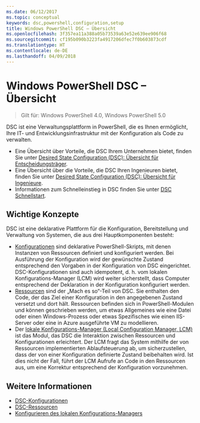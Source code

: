```yaml
---
ms.date: 06/12/2017
ms.topic: conceptual
keywords: dsc,powershell,configuration,setup
title: Windows PowerShell DSC – Übersicht
ms.openlocfilehash: 3f357ea11a388a05b73539a63e52e639ee906f68
ms.sourcegitcommit: cf195b090b3223fa4917206dfec7f0b603873cdf
ms.translationtype: HT
ms.contentlocale: de-DE
ms.lasthandoff: 04/09/2018
---
```

# <a name="windows-powershell-desired-state-configuration-overview"></a>Windows PowerShell DSC – Übersicht

> Gilt für: Windows PowerShell 4.0, Windows PowerShell 5.0

DSC ist eine Verwaltungsplattform in PowerShell, die es Ihnen ermöglicht, Ihre IT- und Entwicklungsinfrastruktur mit der Konfiguration als Code zu verwalten.

- Eine Übersicht über Vorteile, die DSC Ihrem Unternehmen bietet, finden Sie unter [Desired State Configuration (DSC): Übersicht für Entscheidungsträger](decisionMaker.md).
- Eine Übersicht über die Vorteile, die DSC Ihren Ingenieuren bietet, finden Sie unter [Desired State Configuration (DSC): Übersicht für Ingenieure](DscForEngineers.md).
- Informationen zum Schnelleinstieg in DSC finden Sie unter [DSC Schnellstart](quickStart.md).

## <a name="key-concepts"></a>Wichtige Konzepte

DSC ist eine deklarative Plattform für die Konfiguration, Bereitstellung und Verwaltung von Systemen, die aus drei Hauptkomponenten besteht:

- [Konfigurationen](configurations.md) sind deklarative PowerShell-Skripts, mit denen Instanzen von Ressourcen definiert und konfiguriert werden.
    Bei Ausführung der Konfiguration wird der gewünschte Zustand entsprechend den Vorgaben in der Konfiguration von DSC eingerichtet.
    DSC-Konfigurationen sind auch idempotent, d. h. vom lokalen Konfigurations-Manager (LCM) wird weiter sicherstellt, dass Computer entsprechend der Deklaration in der Konfiguration konfiguriert werden.
- [Ressourcen](resources.md) sind der „Mach es so“-Teil von DSC. Sie enthalten den Code, der das Ziel einer Konfiguration in den angegebenen Zustand versetzt und dort hält.
    Ressourcen befinden sich in PowerShell-Modulen und können geschrieben werden, um etwas Allgemeines wie eine Datei oder einen Windows-Prozess oder etwas Spezifisches wie einen IIS-Server oder eine in Azure ausgeführte VM zu modellieren.
- Der [lokale Konfigurations-Manager (Local Configuration Manager, LCM)](metaConfig.md) ist das Modul, das DSC die Interaktion zwischen Ressourcen und Konfigurationen erleichtert.
    Der LCM fragt das System mithilfe der von Ressourcen implementierten Ablaufsteuerung ab, um sicherzustellen, dass der von einer Konfiguration definierte Zustand beibehalten wird.
    Ist dies nicht der Fall, führt der LCM Aufrufe an Code in den Ressourcen aus, um eine Korrektur entsprechend der Konfiguration vorzunehmen.

## <a name="see-also"></a>Weitere Informationen

- [DSC-Konfigurationen](configurations.md)
- [DSC-Ressourcen](resources.md)
- [Konfigurieren des lokalen Konfigurations-Managers](metaConfig.md)